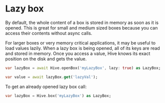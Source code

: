 # Lazy box

By default, the whole content of a box is stored in memory as soon as it is opened. This is great for small and medium sized boxes because you can access their contents without async calls.

For larger boxes or very memory critical applications, it may be useful to load values lazily. When a lazy box is being opened, all of its keys are read and stored in memory. Once you access a value, Hive knows its exact position on the disk and gets the value.

```dart
var lazyBox = await Hive.openBox('myLazyBox', lazy: true) as LazyBox;

var value = await lazyBox.get('lazyVal');
```

To get an already opened lazy box call:

```dart
var lazyBox = Hive.box('myLazyBox') as LazyBox;
```
